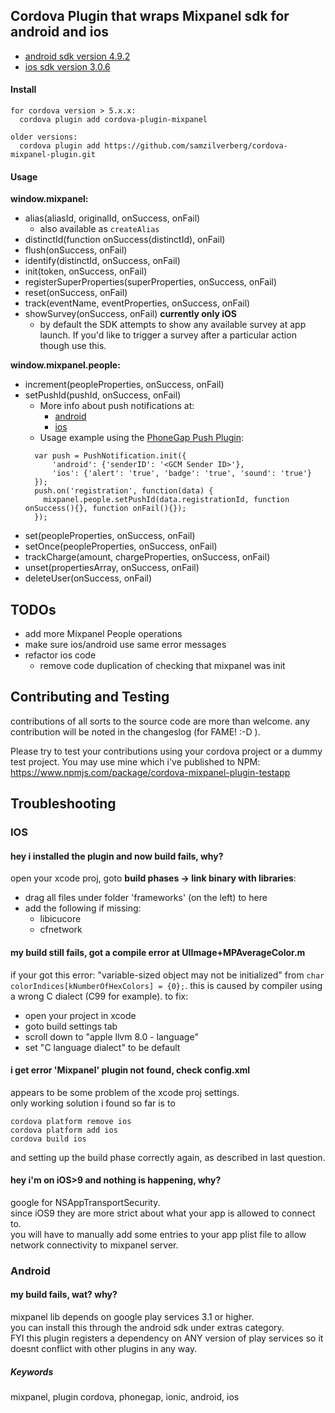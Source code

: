 
## Cordova Plugin that wraps Mixpanel sdk for android and ios

- [android sdk version 4.9.2](https://github.com/mixpanel/mixpanel-android/tree/v4.9.2)
- [ios sdk version 3.0.6](https://github.com/mixpanel/mixpanel-iphone/tree/v3.0.6)

#### Install

```
for cordova version > 5.x.x:
  cordova plugin add cordova-plugin-mixpanel

older versions:
  cordova plugin add https://github.com/samzilverberg/cordova-mixpanel-plugin.git
```

#### Usage

**window.mixpanel:**

- alias(aliasId, originalId, onSuccess, onFail)
  - also available as ```createAlias```
- distinctId(function onSuccess(distinctId), onFail)
- flush(onSuccess, onFail)
- identify(distinctId, onSuccess, onFail)
- init(token, onSuccess, onFail)
- registerSuperProperties(superProperties, onSuccess, onFail)
- reset(onSuccess, onFail)
- track(eventName, eventProperties, onSuccess, onFail)
- showSurvey(onSuccess, onFail) **currently only iOS**
  -  by default the SDK attempts to show any available survey at app launch.  If you'd like to trigger a survey after a particular action though use this.

**window.mixpanel.people:**

- increment(peopleProperties, onSuccess, onFail)
- setPushId(pushId, onSuccess, onFail)
  - More info about push notifications at:
    - [android](https://mixpanel.com/site_media/doctyl/uploads/Android-spec/com/mixpanel/android/mpmetrics/MixpanelAPI.People.html#initPushHandling(java.lang.String))
    - [ios](https://mixpanel.com/help/reference/ios-push-notifications)
  - Usage example using the [PhoneGap Push Plugin](https://github.com/phonegap/phonegap-plugin-push):
  ```
    var push = PushNotification.init({
        'android': {'senderID': '<GCM Sender ID>'},
        'ios': {'alert': 'true', 'badge': 'true', 'sound': 'true'}
    });
    push.on('registration', function(data) {
      mixpanel.people.setPushId(data.registrationId, function onSuccess(){}, function onFail(){});
    });
  ```
- set(peopleProperties, onSuccess, onFail)
- setOnce(peopleProperties, onSuccess, onFail)
- trackCharge(amount, chargeProperties, onSuccess, onFail)
- unset(propertiesArray, onSuccess, onFail)
- deleteUser(onSuccess, onFail)


## TODOs
- add more Mixpanel People operations
- make sure ios/android use same error messages
- refactor ios code
  - remove code duplication of checking that mixpanel was init


## Contributing and Testing

contributions of all sorts to the source code are more than welcome.
any contribution will be noted in the changeslog (for FAME! :-D ).

Please try to test your contributions using your cordova project or a dummy test project.
You may use mine which i've published to NPM:
https://www.npmjs.com/package/cordova-mixpanel-plugin-testapp


## Troubleshooting

### IOS

#### hey i installed the plugin and now build fails, why?

open your xcode proj, goto **build phases -> link binary with libraries**:
  - drag all files under folder 'frameworks' (on the left) to here
  - add the following if missing:
      - libicucore
      - cfnetwork


#### my build still fails, got a compile error at UIImage+MPAverageColor.m

if your got this error: "variable-sized object may not be initialized" from `char colorIndices[kNumberOfHexColors] = {0};`.
this is caused by compiler using a wrong C dialect (C99 for example).
to fix:
- open your project in xcode
- goto build settings tab
- scroll down to "apple llvm 8.0 - language"
- set "C language dialect" to be default


#### i get error 'Mixpanel' plugin not found, check config.xml

appears to be some problem of the xcode proj settings.<br/>
only working solution i found so far is to
```
cordova platform remove ios
cordova platform add ios
cordova build ios
```
and setting up the build phase correctly again, as described in last question.


#### hey i'm on iOS>9 and nothing is happening, why?

google for NSAppTransportSecurity.<br/>
since iOS9 they are more strict about what your app is allowed to connect to.<br/>
you will have to manually add some entries to your app plist file to allow network connectivity to mixpanel server.

### Android

#### my build fails, wat? why?

mixpanel lib depends on google play services 3.1 or higher.<br/>
you can install this through the android sdk under extras category.<br/>
FYI this plugin registers a dependency on ANY version of play services so it doesnt conflict with other plugins in any way.

##### Keywords
mixpanel, plugin cordova, phonegap, ionic, android, ios
